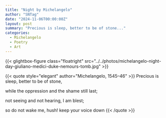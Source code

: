 ```yaml
---
title: "Night by Michelangelo"
author: "SNTag"
date: "2024-11-06T00:00:00Z"
layout: post
summary: "Precious is sleep, better to be of stone..."
categories:
  - Michelangelo
  - Poetry
  - Art
---
```


{{< glightbox-figure class="floatright" src="../../photos/michelangelo-night-day-giuliano-medici-duke-nemours-tomb.jpg" >}}



{{< quote style="elegant" author="Michelangelo, 1545–46" >}}
Precious is sleep, better to be of stone,

while the oppression and the shame still last;

not seeing and not hearing, I am blest;

so do not wake me, hush! keep your voice down
{{< /quote >}}

